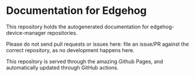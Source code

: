 # Documentation for Edgehog

This repository holds the autogenerated documentation for edgehog-device-manager repositories.

Please do not send pull requests or issues here: file an issue/PR against the correct repository, as no development happens here.

This repository is served through the amazing Github Pages, and automatically updated through GitHub actions.
